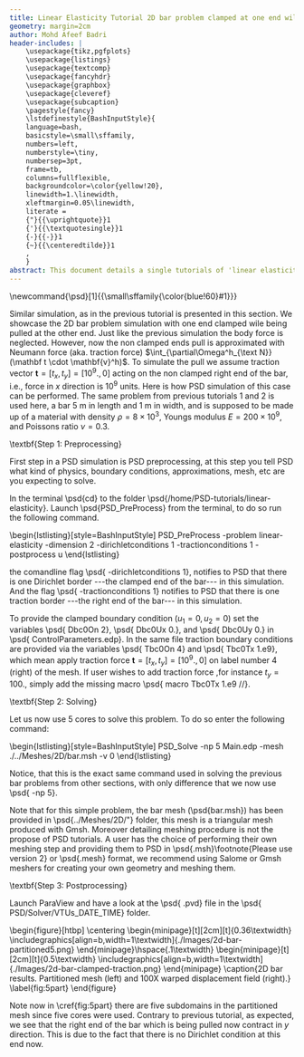 ```yaml
---
title: Linear Elasticity Tutorial 2D bar problem clamped at one end wile being pulled at the other end (Dirichlet--Neumann case)
geometry: margin=2cm
author: Mohd Afeef Badri
header-includes: |
    \usepackage{tikz,pgfplots}
    \usepackage{listings}
    \usepackage{textcomp}
    \usepackage{fancyhdr}
    \usepackage{graphbox}
    \usepackage{cleveref}
    \usepackage{subcaption}
    \pagestyle{fancy}
    \lstdefinestyle{BashInputStyle}{
	language=bash,
	basicstyle=\small\sffamily,
	numbers=left,
	numberstyle=\tiny,
	numbersep=3pt,
	frame=tb,
	columns=fullflexible,
	backgroundcolor=\color{yellow!20},
	linewidth=1.\linewidth,
	xleftmargin=0.05\linewidth,
	literate =
	{"}{{\uprightquote}}1
	{'}{{\textquotesingle}}1
	{-}{{-}}1
	{~}{{\centeredtilde}}1
	,
    }
abstract: This document details a single tutorials of 'linear elasticity' module of PSD in a more verbos manner.
---
```


\newcommand{\psd}[1]{{\small\sffamily{\color{blue!60}#1}}}

Similar simulation, as in the previous tutorial is presented in this section. We showcase the 2D bar problem simulation with one end clamped wile being pulled at the other end. Just like the previous simulation  the body force is neglected. However, now  the non clamped ends pull is approximated with Neumann force (aka. traction force)
$\int_{\partial\Omega^h_{\text N}}(\mathbf t \cdot \mathbf{v}^h)$.
To simulate the pull we assume traction vector $\mathbf t=[t_x,t_y]=[10^9.,0]$ acting on the non clamped right end of the bar, i.e., force in $x$ direction is 10$^9$ units. Here is how PSD simulation of this case can be performed. The same problem from previous tutorials 1 and 2 is used here, a bar 5 m in length and 1 m in width, and is supposed to be made up of a material with density $\rho=8\times 10^3$, Youngs modulus $E=200\times 10^9$, and Poissons ratio $\nu=0.3$. 


\textbf{Step 1: Preprocessing}

First step in a PSD simulation is PSD preprocessing, at this step you tell PSD what kind of physics, boundary conditions, approximations, mesh, etc are you expecting to solve.

In the terminal \psd{cd} to the folder \psd{/home/PSD-tutorials/linear-elasticity}. Launch \psd{PSD\_PreProcess} from the terminal, to do so run the following command.


\begin{lstlisting}[style=BashInputStyle]
PSD_PreProcess -problem linear-elasticity -dimension 2 -dirichletconditions 1 -tractionconditions 1 -postprocess u
\end{lstlisting}

the comandline flag \psd{ -dirichletconditions 1}, notifies to PSD that there is one Dirichlet border ---the clamped end of the bar--- in this simulation. And the flag \psd{ -tractionconditions 1} notifies to PSD that there is one traction border ---the right end of the bar--- in this simulation.

To provide the clamped boundary condition ($u_1=0,u_2=0$) set the variables  \psd{ Dbc0On 2}, \psd{ Dbc0Ux 0.}, and \psd{ Dbc0Uy 0.} in \psd{ ControlParameters.edp}. In the same file traction boundary conditions are provided via the variables \psd{ Tbc0On 4} and \psd{ Tbc0Tx 1.e9}, which mean apply traction force $\mathbf t=[t_x,t_y]=[10^9.,0]$ on label number 4 (right) of the mesh. If user wishes to add traction force ,for instance $t_y=100.$, simply add the missing macro \psd{ macro Tbc0Tx 1.e9 //}.


\textbf{Step 2: Solving}

Let us now use 5 cores to solve this problem. To do so enter the following command:

\begin{lstlisting}[style=BashInputStyle]
PSD_Solve -np 5 Main.edp -mesh ./../Meshes/2D/bar.msh -v 0
\end{lstlisting}

Notice, that this is the exact same command used in solving the previous bar problems from other sections, with only difference that we now use \psd{ -np 5}.

Note that for this simple problem, the bar mesh (\psd{bar.msh}) has been provided in \psd{../Meshes/2D/"} folder, this mesh is a triangular mesh produced with Gmsh. Moreover detailing meshing procedure is not the propose of PSD tutorials. A user has the choice of performing their own meshing step and providing them to PSD in \psd{.msh}\footnote{Please use version 2} or \psd{.mesh} format, we recommend using Salome or Gmsh meshers for creating your own geometry and meshing them. 


\textbf{Step 3: Postprocessing}

Launch ParaView and have a look at the  \psd{ .pvd} file in the  \psd{ PSD/Solver/VTUs\_DATE\_TIME} folder.

\begin{figure}[htbp]
    \centering
    \begin{minipage}[t][2cm][t]{0.36\textwidth}
    \includegraphics[align=b,width=1\textwidth]{./Images/2d-bar-partitioned5.png}
    \end{minipage}\hspace{.1\textwidth}
    \begin{minipage}[t][2cm][t]{0.5\textwidth}
    \includegraphics[align=b,width=1\textwidth]{./Images/2d-bar-clamped-traction.png}
    \end{minipage}
    \caption{2D bar results. Partitioned mesh (left) and 100X warped displacement field (right).}
    \label{fig:5part}
\end{figure}

Note now in \cref{fig:5part} there are five subdomains in the partitioned mesh since five cores were used. Contrary to previous tutorial, as expected, we see that the right end of the bar which is being pulled now contract in $y$ direction. This is due to the fact that there is no Dirichlet condition at this end now.
